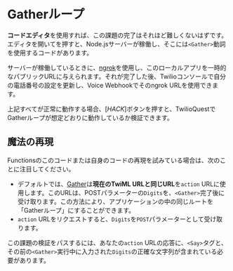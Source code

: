 # Gatherループ

**コードエディタ**を使用すれば、この課題の完了はそれほど難しくないはずです。エディタを開いて<em><i class="fa fa-play"></i></em>を押すと、Node.jsサーバーが稼働し、そこには`<Gather>`動詞を使用するコードがあります。

サーバーが稼働しているときに、[ngrok](https://ngrok.com/)を使用し、このローカルアプリを一時的なパブリックURLに与えられます。それが完了した後、Twilioコンソールで自分の電話番号の設定を更新し、Voice Webhookでそのngrok URLを使用できます。

上記すべてが正常に動作する場合、[*HACK*]ボタンを押すと、TwilioQuestでGatherループが想定どおりに動作しているか検証できます。

## 魔法の再現

Functionsのこのコードまたは自身のコードの再現を試みている場合は、次のことに注目してください。

* デフォルトでは、[Gather](https://www.twilio.com/docs/voice/twiml/gather)は**現在のTwiML URLと同じURL**を`action`&nbsp;URLに使用します。このURLは、POSTパラメーターの`Digits`を、`<Gather>`完了後に受け取ります。この方法により、アプリケーションの中の同じルートを「Gatherループ」にすることができます。
* `action`&nbsp;URLをリクエストすると、`Digits`を`POST`パラメーターとして受け取ります。

この課題の検証をパスするには、あなたの`action`&nbsp;URLの応答に、`<Say>`タグと、その前の`<Gather>`実行中に入力された`Digits`の正確な文字列が含まれている必要があります。